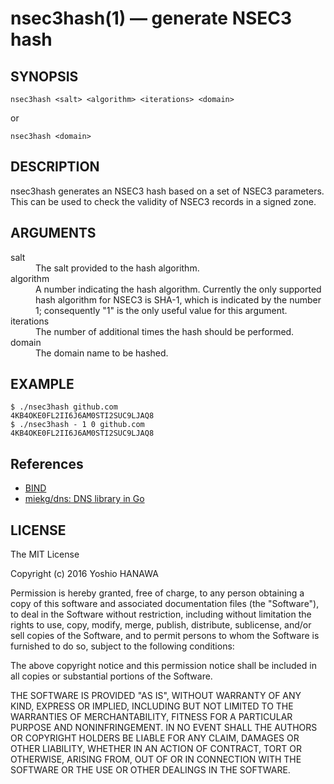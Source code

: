 nsec3hash(1) — generate NSEC3 hash
=================

## SYNOPSIS

```
nsec3hash <salt> <algorithm> <iterations> <domain>
```

or

```
nsec3hash <domain>
```

## DESCRIPTION

nsec3hash generates an NSEC3 hash based on a set of NSEC3 parameters. This can be used to check the validity of NSEC3 records in a signed zone.

## ARGUMENTS

<dl>
  <dt>salt</dt>
  <dd>The salt provided to the hash algorithm.</dd>

  <dt>algorithm</dt>
  <dd>A number indicating the hash algorithm. Currently the only supported hash algorithm for NSEC3 is SHA-1, which is indicated by the number 1; consequently "1" is the only useful value for this argument.</dd>

  <dt>iterations</dt>
  <dd>The number of additional times the hash should be performed.</dd>

  <dt>domain</dt>
  <dd>The domain name to be hashed.</dd>
</dl>

## EXAMPLE

``` shell
$ ./nsec3hash github.com
4KB4OKE0FL2II6J6AM0STI2SUC9LJAQ8
$ ./nsec3hash - 1 0 github.com
4KB4OKE0FL2II6J6AM0STI2SUC9LJAQ8
```

## References

* [BIND](https://www.isc.org/downloads/bind/)
* [miekg/dns: DNS library in Go](https://github.com/miekg/dns)

## LICENSE

The MIT License

Copyright (c) 2016 Yoshio HANAWA

Permission is hereby granted, free of charge, to any person obtaining a copy of this software and associated documentation files (the "Software"), to deal in the Software without restriction, including without limitation the rights to use, copy, modify, merge, publish, distribute, sublicense, and/or sell copies of the Software, and to permit persons to whom the Software is furnished to do so, subject to the following conditions:

The above copyright notice and this permission notice shall be included in all copies or substantial portions of the Software.

THE SOFTWARE IS PROVIDED "AS IS", WITHOUT WARRANTY OF ANY KIND, EXPRESS OR IMPLIED, INCLUDING BUT NOT LIMITED TO THE WARRANTIES OF MERCHANTABILITY, FITNESS FOR A PARTICULAR PURPOSE AND NONINFRINGEMENT. IN NO EVENT SHALL THE AUTHORS OR COPYRIGHT HOLDERS BE LIABLE FOR ANY CLAIM, DAMAGES OR OTHER LIABILITY, WHETHER IN AN ACTION OF CONTRACT, TORT OR OTHERWISE, ARISING FROM, OUT OF OR IN CONNECTION WITH THE SOFTWARE OR THE USE OR OTHER DEALINGS IN THE SOFTWARE.
